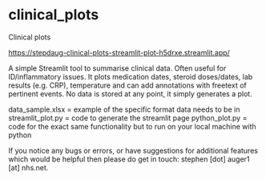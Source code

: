 # clinical_plots
Clinical plots

https://stepdaug-clinical-plots-streamlit-plot-h5drxe.streamlit.app/

A simple Streamlit tool to summarise clinical data. Often useful for ID/inflammatory issues. It plots medication dates, steroid doses/dates, lab results (e.g. CRP), temperature and can add annotations with freetext of pertinent events. No data is stored at any point, it simply generates a plot.

data_sample.xlsx = example of the specific format data needs to be in
streamlit_plot.py = code to generate the streamlit page
python_plot.py = code for the exact same functionality but to run on your local machine with python

If you notice any bugs or errors, or have suggestions for additional features which would be helpful then please do get in touch: stephen [dot] auger1 [at] nhs.net.
